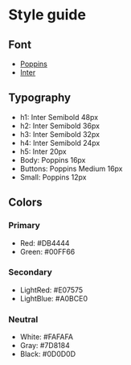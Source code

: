 # Style guide

## Font

- [Poppins](https://fonts.google.com/specimen/Poppins)
- [Inter](https://fonts.google.com/specimen/Inter)

## Typography

- h1: Inter Semibold 48px
- h2: Inter Semibold 36px
- h3: Inter Semibold 32px
- h4: Inter Semibold 24px
- h5: Inter 20px
- Body: Poppins 16px
- Buttons: Poppins Medium 16px
- Small: Poppins 12px

## Colors

### Primary

- Red: #DB4444
- Green: #00FF66

### Secondary

- LightRed: #E07575
- LightBlue: #A0BCE0

### Neutral

- White: #FAFAFA
- Gray: #7D8184
- Black: #0D0D0D
